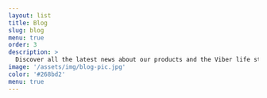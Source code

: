 ```yaml
---
layout: list
title: Blog
slug: blog
menu: true
order: 3
description: >
  Discover all the latest news about our products and the Viber life style on our official blog.
image: '/assets/img/blog-pic.jpg'
color: '#268bd2'
menu: true
---
```

